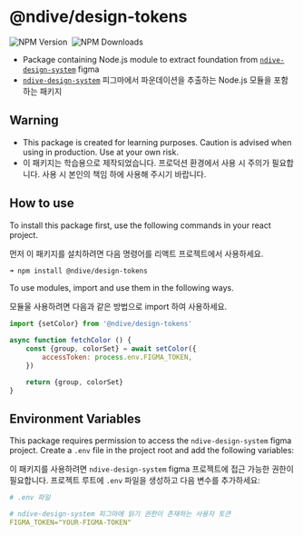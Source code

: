 # @ndive/design-tokens

![NPM Version](https://img.shields.io/npm/v/%40ndive%2Fdesign-tokens)
<img alt="" src="https://img.shields.io/bundlephobia/minzip/%40ndive%2Fdesign-tokens" />
![NPM Downloads](https://img.shields.io/npm/dw/%40ndive%2Fdesign-tokens)


- Package containing Node.js module to extract foundation from [`ndive-design-system`](https://figma.com/design/60fHi2F04BbdqDQWigiFjG/ndive-design-system) figma
- [`ndive-design-system`](https://figma.com/design/60fHi2F04BbdqDQWigiFjG/ndive-design-system) 피그마에서 파운데이션을 추출하는 Node.js 모듈을 포함하는 패키지

## Warning

- This package is created for learning purposes. Caution is advised when using in production. Use at your own risk.
- 이 패키지는 학습용으로 제작되었습니다. 프로덕션 환경에서 사용 시 주의가 필요합니다. 사용 시 본인의 책임 하에 사용해 주시기 바랍니다.

## How to use

To install this package first, use the following commands in your react project.

먼저 이 패키지를 설치하려면 다음 명령어를 리액트 프로젝트에서 사용하세요.

```bash
➜ npm install @ndive/design-tokens
```

To use modules, import and use them in the following ways.

모듈울 사용하려면 다음과 같은 방법으로 import 하여 사용하세요.

```js
import {setColor} from '@ndive/design-tokens'

async function fetchColor () {
    const {group, colorSet} = await setColor({
        accessToken: process.env.FIGMA_TOKEN,
    })

    return {group, colorSet}
}
```

## Environment Variables

This package requires permission to access the `ndive-design-system` figma project. Create a `.env` file in the project root and add the following variables:

이 패키지를 사용하려면 `ndive-design-system` figma 프로젝트에 접근 가능한 권한이 필요합니다. 프로젝트 루트에 `.env` 파일을 생성하고 다음 변수를 추가하세요:

```yaml
# .env 파일

# ndive-design-system 피그마에 읽기 권한이 존재하는 사용자 토큰
FIGMA_TOKEN="YOUR-FIGMA-TOKEN" 
```
